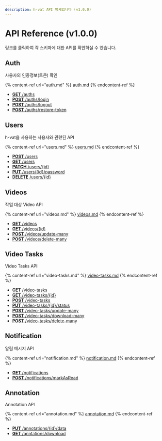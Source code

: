 ```yaml
---
description: h-vat API 명세입니다 (v1.0.0)
---
```


# API Reference (v1.0.0)

링크를 클릭하여 각 스키마에 대한 API를 확인하실 수 있습니다.

## Auth

사용자의 인증정보(토큰) 확인

{% content-ref url="auth.md" %}
[auth.md](auth.md)
{% endcontent-ref %}

* [**GET** /auths](auth.md#get-auths)
* [**POST** /auths/login](auth.md#post-auths-login)
* [**POST** /auths/logout](auth.md#post-auths-logout)
* [**POST** /auths/restore-token](auth.md#post-auths-restore-token)

## Users

h-vat을 사용하는 사용자와 관련된 API

{% content-ref url="users.md" %}
[users.md](users.md)
{% endcontent-ref %}

* [**POST** /users](users.md#users)
* [**GET** /users](users.md#users-1)
* [**PATCH** /users/{id}](users.md#users-id)
* [**PUT** /users/{id}/password](users.md#users-id-password)
* [**DELETE** /users/{id}](users.md#users-id-1)

## Videos

작업 대상 Video API

{% content-ref url="videos.md" %}
[videos.md](videos.md)
{% endcontent-ref %}

* [**GET** /videos](videos.md#videos)
* [**GET** /videos/{id}](videos.md#videos-id)
* [**POST** /videos/update-many](videos.md#videos-update-many)
* [**POST** /videos/delete-many](videos.md#videos-delete-many)

## Video Tasks

Video Tasks API

{% content-ref url="video-tasks.md" %}
[video-tasks.md](video-tasks.md)
{% endcontent-ref %}

* [**GET** /video-tasks](video-tasks.md#video-tasks)
* [**GET** /video-tasks/{id}](video-tasks.md#video-tasks-id)
* [**POST** /video-tasks](video-tasks.md#video-tasks-1)
* [**PUT** /video-tasks/{id}/status](video-tasks.md#video-tasks-id-status)
* [**POST** /video-tasks/update-many](video-tasks.md#video-tasks-update-many)
* [**POST** /video-tasks/download-many](video-tasks.md#video-tasks-download-many)
* [**POST** /video-tasks/delete-many](video-tasks.md#video-tasks-delete-many)

## Notification

알림 메시지 API

{% content-ref url="notification.md" %}
[notification.md](notification.md)
{% endcontent-ref %}

* [**GET** /notifications](notification.md#notifications)
* [**POST** /notifications/markAsRead](notification.md#notifications-markasread)

## Annotation

Annotation API

{% content-ref url="annotation.md" %}
[annotation.md](annotation.md)
{% endcontent-ref %}

* [**PUT** /annotations/{id}/data](annotation.md#annotations-id-data)
* [**GET** /anntations/download](annotation.md#annotations-download)
